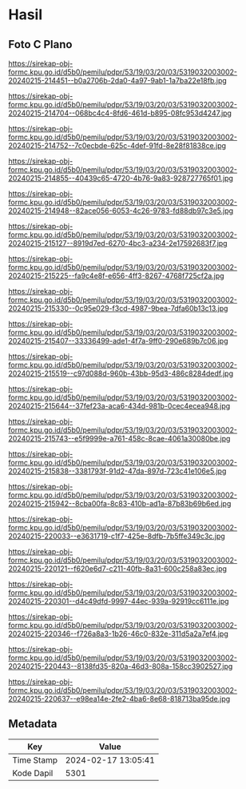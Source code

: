 # Hasil

## Foto C Plano

https://sirekap-obj-formc.kpu.go.id/d5b0/pemilu/pdpr/53/19/03/20/03/5319032003002-20240215-214451--b0a2706b-2da0-4a97-9ab1-1a7ba22e18fb.jpg

https://sirekap-obj-formc.kpu.go.id/d5b0/pemilu/pdpr/53/19/03/20/03/5319032003002-20240215-214704--068bc4c4-8fd6-461d-b895-08fc953d4247.jpg

https://sirekap-obj-formc.kpu.go.id/d5b0/pemilu/pdpr/53/19/03/20/03/5319032003002-20240215-214752--7c0ecbde-625c-4def-91fd-8e28f81838ce.jpg

https://sirekap-obj-formc.kpu.go.id/d5b0/pemilu/pdpr/53/19/03/20/03/5319032003002-20240215-214855--40439c65-4720-4b76-9a83-928727765f01.jpg

https://sirekap-obj-formc.kpu.go.id/d5b0/pemilu/pdpr/53/19/03/20/03/5319032003002-20240215-214948--82ace056-6053-4c26-9783-fd88db97c3e5.jpg

https://sirekap-obj-formc.kpu.go.id/d5b0/pemilu/pdpr/53/19/03/20/03/5319032003002-20240215-215127--8919d7ed-6270-4bc3-a234-2e17592683f7.jpg

https://sirekap-obj-formc.kpu.go.id/d5b0/pemilu/pdpr/53/19/03/20/03/5319032003002-20240215-215225--fa9c4e8f-e656-4ff3-8267-4768f725cf2a.jpg

https://sirekap-obj-formc.kpu.go.id/d5b0/pemilu/pdpr/53/19/03/20/03/5319032003002-20240215-215330--0c95e029-f3cd-4987-9bea-7dfa60b13c13.jpg

https://sirekap-obj-formc.kpu.go.id/d5b0/pemilu/pdpr/53/19/03/20/03/5319032003002-20240215-215407--33336499-ade1-4f7a-9ff0-290e689b7c06.jpg

https://sirekap-obj-formc.kpu.go.id/d5b0/pemilu/pdpr/53/19/03/20/03/5319032003002-20240215-215519--c97d088d-960b-43bb-95d3-486c8284dedf.jpg

https://sirekap-obj-formc.kpu.go.id/d5b0/pemilu/pdpr/53/19/03/20/03/5319032003002-20240215-215644--37fef23a-aca6-434d-981b-0cec4ecea948.jpg

https://sirekap-obj-formc.kpu.go.id/d5b0/pemilu/pdpr/53/19/03/20/03/5319032003002-20240215-215743--e5f9999e-a761-458c-8cae-4061a30080be.jpg

https://sirekap-obj-formc.kpu.go.id/d5b0/pemilu/pdpr/53/19/03/20/03/5319032003002-20240215-215838--3381793f-91d2-47da-897d-723c41e106e5.jpg

https://sirekap-obj-formc.kpu.go.id/d5b0/pemilu/pdpr/53/19/03/20/03/5319032003002-20240215-215942--8cba00fa-8c83-410b-ad1a-87b83b69b6ed.jpg

https://sirekap-obj-formc.kpu.go.id/d5b0/pemilu/pdpr/53/19/03/20/03/5319032003002-20240215-220033--e3631719-c1f7-425e-8dfb-7b5ffe349c3c.jpg

https://sirekap-obj-formc.kpu.go.id/d5b0/pemilu/pdpr/53/19/03/20/03/5319032003002-20240215-220121--f620e6d7-c211-40fb-8a31-600c258a83ec.jpg

https://sirekap-obj-formc.kpu.go.id/d5b0/pemilu/pdpr/53/19/03/20/03/5319032003002-20240215-220301--d4c49dfd-9997-44ec-939a-92919cc6111e.jpg

https://sirekap-obj-formc.kpu.go.id/d5b0/pemilu/pdpr/53/19/03/20/03/5319032003002-20240215-220346--f726a8a3-1b26-46c0-832e-311d5a2a7ef4.jpg

https://sirekap-obj-formc.kpu.go.id/d5b0/pemilu/pdpr/53/19/03/20/03/5319032003002-20240215-220443--8138fd35-820a-46d3-808a-158cc3902527.jpg

https://sirekap-obj-formc.kpu.go.id/d5b0/pemilu/pdpr/53/19/03/20/03/5319032003002-20240215-220637--e98ea14e-2fe2-4ba6-8e68-818713ba95de.jpg


## Metadata

| Key        | Value               |
| ---------- | ------------------- |
| Time Stamp | 2024-02-17 13:05:41 |
| Kode Dapil | 5301                |



